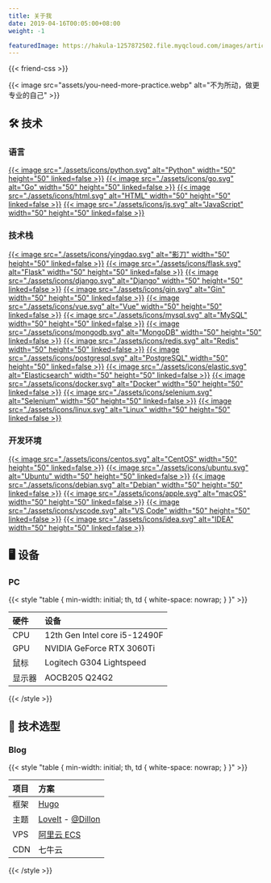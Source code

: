 ```yaml
---
title: 关于我
date: 2019-04-16T00:05:00+08:00
weight: -1

featuredImage: https://hakula-1257872502.file.myqcloud.com/images/article-covers/64035231.webp
---
```


{{< friend-css >}}

{{< image src="assets/you-need-more-practice.webp" alt="不为所动，做更专业的自己" >}}


## :hammer_and_wrench: 技术

### 语言

[{{< image src="./assets/icons/python.svg" alt="Python" width="50" height="50" linked=false >}}](https://www.python.org)
[{{< image src="./assets/icons/go.svg" alt="Go" width="50" height="50" linked=false >}}](https://golang.org)
[{{< image src="./assets/icons/html.svg" alt="HTML" width="50" height="50" linked=false >}}](https://www.runoob.com/html/html-tutorial.html)
[{{< image src="./assets/icons/js.svg" alt="JavaScript" width="50" height="50" linked=false >}}](https://www.javascript.com)

[//]: # ([{{< image src="./assets/icons/ts.svg" alt="TypeScript" width="50" height="50" linked=false >}}]&#40;https://www.typescriptlang.org&#41;)
[//]: # ([{{< image src="./assets/icons/cpp.svg" alt="C++" width="50" height="50" linked=false >}}]&#40;https://www.cplusplus.com&#41;)
[//]: # ([{{< image src="./assets/icons/c.svg" alt="C" width="50" height="50" linked=false >}}]&#40;https://www.iso.org/standard/74528.html&#41;)
[//]: # ([{{< image src="./assets/icons/protobuf.svg" alt="Protobuf" width="50" height="50" linked=false >}}]&#40;https://developers.google.com/protocol-buffers&#41;)
[//]: # ([{{< image src="./assets/icons/java.svg" alt="Java" width="50" height="50" linked=false >}}]&#40;https://www.java.com&#41;)
[//]: # ([{{< image src="./assets/icons/csharp.svg" alt="C#" width="50" height="50" linked=false >}}]&#40;https://docs.microsoft.com/en-us/dotnet/csharp&#41;)
[//]: # ([{{< image src="./assets/icons/sv.svg" alt="SystemVerilog" width="50" height="50" linked=false >}}]&#40;https://ieeexplore.ieee.org/document/8299595&#41;)


### 技术栈

[{{< image src="./assets/icons/yingdao.svg" alt="影刀" width="50" height="50" linked=false >}}](https://www.yingdao.com)
[{{< image src="./assets/icons/flask.svg" alt="Flask" width="50" height="50" linked=false >}}](https://flask.palletsprojects.com)
[{{< image src="./assets/icons/django.svg" alt="Django" width="50" height="50" linked=false >}}](https://docs.djangoproject.com)
[{{< image src="./assets/icons/gin.svg" alt="Gin" width="50" height="50" linked=false >}}](https://gin-gonic.com/)
[{{< image src="./assets/icons/vue.svg" alt="Vue" width="50" height="50" linked=false >}}](https://vuejs.org)
[{{< image src="./assets/icons/mysql.svg" alt="MySQL" width="50" height="50" linked=false >}}](https://www.mysql.com)
[{{< image src="./assets/icons/mongodb.svg" alt="MongoDB" width="50" height="50" linked=false >}}](https://www.mongodb.com)
[{{< image src="./assets/icons/redis.svg" alt="Redis" width="50" height="50" linked=false >}}](https://redis.io)
[{{< image src="./assets/icons/postgresql.svg" alt="PostgreSQL" width="50" height="50" linked=false >}}](https://www.postgresql.org)
[{{< image src="./assets/icons/elastic.svg" alt="Elasticsearch" width="50" height="50" linked=false >}}](https://www.elastic.co)
[{{< image src="./assets/icons/docker.svg" alt="Docker" width="50" height="50" linked=false >}}](https://www.docker.com)
[{{< image src="./assets/icons/selenium.svg" alt="Selenium" width="50" height="50" linked=false >}}](https://www.selenium.dev)
[{{< image src="./assets/icons/linux.svg" alt="Linux" width="50" height="50" linked=false >}}](https://www.linux.org)

[//]: # ([{{< image src="./assets/icons/css.svg" alt="CSS" width="50" height="50" linked=false >}}]&#40;https://www.runoob.com/css/css-tutorial.html&#41;)
[//]: # ([{{< image src="./assets/icons/nodejs.svg" alt="Node.js" width="50" height="50" linked=false >}}]&#40;https://nodejs.org&#41;)
[//]: # ([{{< image src="./assets/icons/tailwindcss.svg" alt="Tailwind CSS" width="50" height="50" linked=false >}}]&#40;https://tailwindcss.com&#41;)
[//]: # ([{{< image src="./assets/icons/socketio.svg" alt="Socket.IO" width="50" height="50" linked=false >}}]&#40;https://socket.io&#41;)
[//]: # ([{{< image src="./assets/icons/unity.svg" alt="Unity" width="50" height="50" linked=false >}}]&#40;https://unity.com&#41;)
[//]: # ([{{< image src="./assets/icons/pytorch.svg" alt="PyTorch" width="50" height="50" linked=false >}}]&#40;https://pytorch.org&#41;)
[//]: # ([{{< image src="./assets/icons/prometheus.svg" alt="Prometheus" width="50" height="50" linked=false >}}]&#40;https://prometheus.io&#41;)
[//]: # ([{{< image src="./assets/icons/grafana.svg" alt="Grafana" width="50" height="50" linked=false >}}]&#40;https://grafana.com&#41;)


### 开发环境

[{{< image src="./assets/icons/centos.svg" alt="CentOS" width="50" height="50" linked=false >}}](https://www.centos.org)
[{{< image src="./assets/icons/ubuntu.svg" alt="Ubuntu" width="50" height="50" linked=false >}}](https://ubuntu.com/)
[{{< image src="./assets/icons/debian.svg" alt="Debian" width="50" height="50" linked=false >}}](https://www.debian.org)
[{{< image src="./assets/icons/apple.svg" alt="macOS" width="50" height="50" linked=false >}}](https://www.apple.com/macos)
[{{< image src="./assets/icons/vscode.svg" alt="VS Code" width="50" height="50" linked=false >}}](https://code.visualstudio.com)
[{{< image src="./assets/icons/idea.svg" alt="IDEA" width="50" height="50" linked=false >}}](https://www.jetbrains.com/zh-cn/idea/)


## :desktop_computer: 设备

### PC

{{< style "table { min-width: initial; th, td { white-space: nowrap; } }" >}}

| 硬件  | 设备                            |
|:----|:------------------------------|
| CPU | 12th Gen Intel core i5-12490F |
| GPU | NVIDIA GeForce RTX 3060Ti     |
| 鼠标  | Logitech G304 Lightspeed      |
| 显示器 | AOCB205 Q24G2                 |

{{< /style >}}


## 🧩 技术选型

### Blog

{{< style "table { min-width: initial; th, td { white-space: nowrap; } }" >}}

| 项目  | 方案                      |
|:----|:------------------------|
| 框架  | [Hugo][hgurl]           |
| 主题  | [LoveIt] - [@Dillon]    |
| VPS | [阿里云 ECS][ECS]        |
| CDN | 七牛云                    |

[hgurl]: https://gohugo.io/
[@Dillon]: https://github.com/dillonzq
[LoveIt]: https://hugoloveit.com
[ECS]: https://www.aliyun.com/product/ecs

{{< /style >}}






